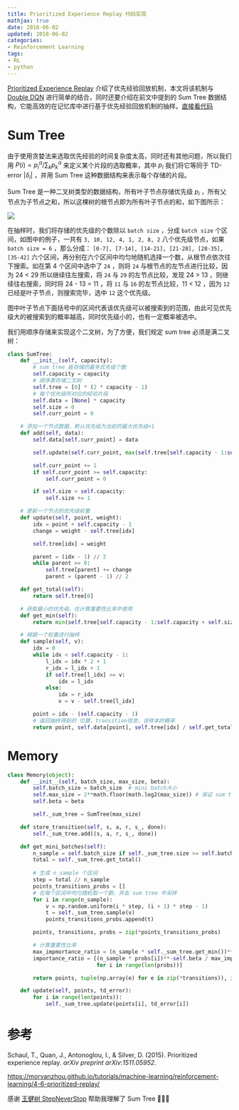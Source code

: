 ```yaml
---
title: Prioritized Experience Replay 代码实现
mathjax: true
date: 2018-06-02
updated: 2018-06-02
categories:
- Reinforcement Learning
tags:
- RL
- python
---
```


[Prioritized Experience Replay](https://bluefisher.github.io/2018/05/25/Prioritized-Experience-Replay/) 介绍了优先经验回放机制，本文将该机制与 [Double DQN](https://bluefisher.github.io/2018/05/21/Double-DQN-%E4%BB%A3%E7%A0%81%E5%AE%9E%E7%8E%B0/) 进行简单的结合，同时还要介绍在前文中提到的 Sum Tree 数据结构，它能高效的在记忆库中进行基于优先经验回放机制的抽样。[直接看代码](https://github.com/BlueFisher/Reinforcement-Learning/tree/master/Deep_Q_Network/Prioritized_DQN)

<!--more-->

# Sum Tree

由于使用贪婪法来选取优先经验的时间复杂度太高，同时还有其他问题，所以我们用 $P(i) =p_i^\alpha / \sum_kp_k^\alpha$ 来定义某个片段的选取概率，其中 $p_i$ 我们将它等同于 TD-error $|\delta_i|$ ，并用 Sum Tree 这种数据结构来表示每个存储的片段。

Sum Tree 是一种二叉树类型的数据结构，所有叶子节点存储优先级 $p_i$ ，所有父节点为子节点之和，所以这棵树的根节点即为所有叶子节点的和，如下图所示：

![](https://s1.ax1x.com/2018/06/02/Co2q00.png)

在抽样时，我们将存储的优先级的个数除以 `batch size` ，分成 `batch size` 个区间，如图中的例子，一共有 `3, 10, 12, 4, 1, 2, 8, 2` 八个优先级节点，如果 `batch size = 6` ，那么分成： `[0-7], [7-14], [14-21], [21-28], [28-35], [35-42]` 六个区间，再分别在六个区间中均匀地随机选择一个数，从根节点依次往下搜索。如在第 4 个区间中选中了 `24` ，则将 `24` 与根节点的左节点进行比较，因为 24 \< 29 所以继续往左搜索，将 `24` 与 `29` 的左节点比较，发现 24 \> 13 ，则继续往右搜索，同时将 24 - 13 = 11 ，将 `11` 与 `16` 的左节点比较，11 < 12 ，因为 `12` 已经是叶子节点，则搜索完毕，选中 `12` 这个优先级。

图中叶子节点下面括号中的区间代表该优先级可以被搜索到的范围，由此可见优先级大的被搜索到的概率越高，同时优先级小的，也有一定概率被选中。

我们用顺序存储来实现这个二叉树，为了方便，我们规定 sum tree 必须是满二叉树：

```python
class SumTree:
    def __init__(self, capacity):
        # sum tree 能存储的最多优先级个数
        self.capacity = capacity
        # 顺序表存储二叉树
        self.tree = [0] * (2 * capacity - 1)
        # 每个优先级所对应的经验片段
        self.data = [None] * capacity
        self.size = 0
        self.curr_point = 0

    # 添加一个节点数据，默认优先级为当前的最大优先级+1
    def add(self, data):
        self.data[self.curr_point] = data

        self.update(self.curr_point, max(self.tree[self.capacity - 1:self.capacity + self.size]) + 1)

        self.curr_point += 1
        if self.curr_point >= self.capacity:
            self.curr_point = 0

        if self.size < self.capacity:
            self.size += 1

    # 更新一个节点的优先级权重
    def update(self, point, weight):
        idx = point + self.capacity - 1
        change = weight - self.tree[idx]

        self.tree[idx] = weight

        parent = (idx - 1) // 2
        while parent >= 0:
            self.tree[parent] += change
            parent = (parent - 1) // 2

    def get_total(self):
        return self.tree[0]

    # 获取最小的优先级，在计算重要性比率中使用
    def get_min(self):
        return min(self.tree[self.capacity - 1:self.capacity + self.size - 1])

    # 根据一个权重进行抽样
    def sample(self, v):
        idx = 0
        while idx < self.capacity - 1:
            l_idx = idx * 2 + 1
            r_idx = l_idx + 1
            if self.tree[l_idx] >= v:
                idx = l_idx
            else:
                idx = r_idx
                v = v - self.tree[l_idx]

        point = idx - (self.capacity - 1)
        # 返回抽样得到的 位置，transition信息，该样本的概率
        return point, self.data[point], self.tree[idx] / self.get_total()
```

# Memory

```python
class Memory(object):
    def __init__(self, batch_size, max_size, beta):
        self.batch_size = batch_size  # mini batch大小
        self.max_size = 2**math.floor(math.log2(max_size)) # 保证 sum tree 为完全二叉树
        self.beta = beta

        self._sum_tree = SumTree(max_size)

    def store_transition(self, s, a, r, s_, done):
        self._sum_tree.add((s, a, r, s_, done))

    def get_mini_batches(self):
        n_sample = self.batch_size if self._sum_tree.size >= self.batch_size else self._sum_tree.size
        total = self._sum_tree.get_total()
        
        # 生成 n_sample 个区间
        step = total // n_sample
        points_transitions_probs = []
        # 在每个区间中均匀随机取一个数，并去 sum tree 中采样
        for i in range(n_sample):
            v = np.random.uniform(i * step, (i + 1) * step - 1)
            t = self._sum_tree.sample(v)
            points_transitions_probs.append(t)

        points, transitions, probs = zip(*points_transitions_probs)

        # 计算重要性比率
        max_impmortance_ratio = (n_sample * self._sum_tree.get_min())**-self.beta
        importance_ratio = [(n_sample * probs[i])**-self.beta / max_impmortance_ratio
                            for i in range(len(probs))]

        return points, tuple(np.array(e) for e in zip(*transitions)), importance_ratio

    def update(self, points, td_error):
        for i in range(len(points)):
            self._sum_tree.update(points[i], td_error[i])
```

# 参考

Schaul, T., Quan, J., Antonoglou, I., & Silver, D. (2015). Prioritized experience replay. *arXiv preprint arXiv:1511.05952*.

<https://morvanzhou.github.io/tutorials/machine-learning/reinforcement-learning/4-6-prioritized-replay/>

感谢 [王健树 StepNeverStop](https://github.com/StepNeverStop) 帮助我理解了 Sum Tree 🙏🙏🙏